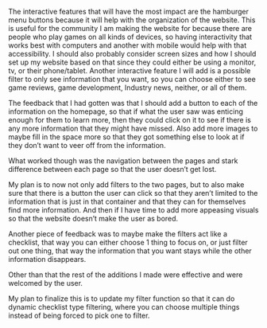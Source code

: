 The interactive features that will have the most impact are the hamburger menu buttons because it will help with the organization of the website. This is useful for the community I am making the website for because there are people who play games on all kinds of devices, so having interactivity that works best with computers and another with mobile would help with that accessibility.  I should also probably consider screen sizes  and how I should set up my website based on that since they could either be using a monitor, tv, or their phone/tablet. Another interactive feature I will add is a possible filter to only see information that you want, so you can choose either to see game reviews, game development, Industry news, neither, or all of them.



The feedback that I had gotten was that I should add a button to each of the information on the homepage, so that if what the user saw was enticing enough for them to learn more, then they could click on it to see if there is any more information that they might have missed. Also add more images to maybe fill in the space more so that they got something else to look at if they don’t want to veer off from the information.

What worked though was the navigation between the pages and stark difference between each page so that the user doesn’t get lost.

My plan is to now not only add filters to the two pages, but to also make sure that there is a button the user can click so that they aren’t limited to the information that is just in that container and that they can for themselves find more information. And then if I have time to add more appeasing visuals so that the website doesn’t make the user as bored.  


Another piece of feedback was to maybe make the filters act like a checklist, that way you can either choose 1 thing to focus on, or just filter out one thing, that way the information that you want stays while the other information disappears. 

Other than that the rest of the additions I made were effective and were welcomed by the user.


My plan to finalize this is to update my filter function so that it can do dynamic checklist type filtering, where you can choose multiple things instead of being forced to pick one to filter.

